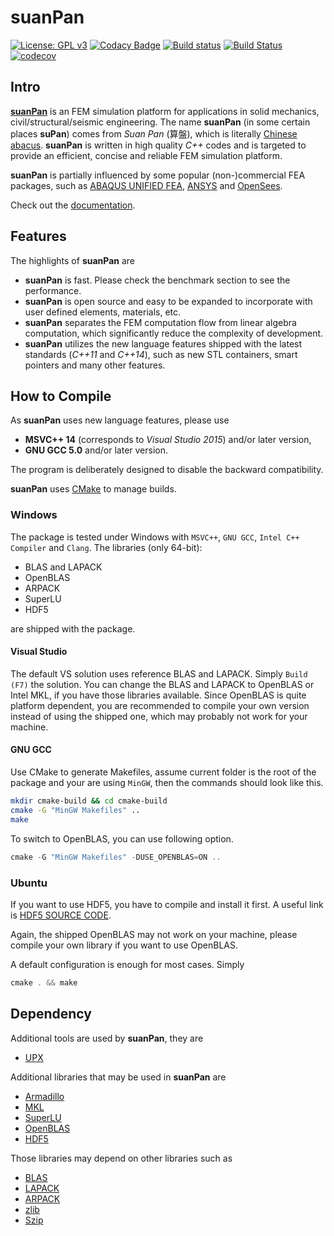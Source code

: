 suanPan
=======

[![License: GPL v3](https://img.shields.io/badge/License-GPL%20v3-blue.svg)](https://www.gnu.org/licenses/gpl-3.0)
[![Codacy Badge](https://api.codacy.com/project/badge/Grade/7cb47e58d7dc4c1680c2205c4ba02e72)](https://www.codacy.com/app/TLCFEM/suanPan?utm_source=github.com&utm_medium=referral&utm_content=TLCFEM/suanPan&utm_campaign=Badge_Grade)
[![Build status](https://ci.appveyor.com/api/projects/status/fmdt0amjgd6dauf4?svg=true)](https://ci.appveyor.com/project/TLCFEM/suanpan)
[![Build Status](https://travis-ci.org/TLCFEM/suanPan.svg?branch=master)](https://travis-ci.org/TLCFEM/suanPan)
[![codecov](https://codecov.io/gh/TLCFEM/suanPan/branch/master/graph/badge.svg)](https://codecov.io/gh/TLCFEM/suanPan)

Intro
-----

[**suanPan**](https://tlcfem.github.io/suanPan/) is an FEM simulation platform for applications in solid mechanics, civil/structural/seismic engineering. The name **suanPan** (in some certain places **suPan**) comes from *Suan Pan* (算盤), which is literally [Chinese abacus](https://en.wikipedia.org/wiki/Suanpan). **suanPan** is written in high quality *C++* codes and is targeted to provide an efficient, concise and reliable FEM simulation platform.

**suanPan** is partially influenced by some popular (non-)commercial FEA packages, such as [ABAQUS UNIFIED FEA](https://www.3ds.com/products-services/simulia/products/abaqus/), [ANSYS](http://www.ansys.com/) and [OpenSees](http://opensees.berkeley.edu/).

Check out the [documentation](https://tlcfem.gitbooks.io/suanpan/content/).

Features
--------

The highlights of **suanPan** are

-   **suanPan** is fast. Please check the benchmark section to see the performance.
-   **suanPan** is open source and easy to be expanded to incorporate with user defined elements, materials, etc.
-   **suanPan** separates the FEM computation flow from linear algebra computation, which significantly reduce the complexity of development.
-   **suanPan** utilizes the new language features shipped with the latest standards (*C++11* and *C++14*), such as new STL containers, smart pointers and many other features.

How to Compile
--------------

As **suanPan** uses new language features, please use

-   **MSVC++ 14** (corresponds to *Visual Studio 2015*) and/or later version,
-   **GNU GCC 5.0** and/or later version.

The program is deliberately designed to disable the backward compatibility.

**suanPan** uses [CMake](https://cmake.org/) to manage builds.

### Windows

The package is tested under Windows with `MSVC++`, `GNU GCC`, `Intel C++ Compiler` and `Clang`. The libraries (only 64-bit):

-   BLAS and LAPACK
-   OpenBLAS
-   ARPACK
-   SuperLU
-   HDF5

are shipped with the package.

#### Visual Studio

The default VS solution uses reference BLAS and LAPACK. Simply `Build (F7)` the solution. You can change the BLAS and LAPACK to OpenBLAS or Intel MKL, if you have those libraries available. Since OpenBLAS is quite platform dependent, you are recommended to compile your own version instead of using the shipped one, which may probably not work for your machine.

#### GNU GCC

Use CMake to generate Makefiles, assume current folder is the root of the package and your are using `MinGW`, then the commands should look like this.

``` bash
mkdir cmake-build && cd cmake-build
cmake -G "MinGW Makefiles" ..
make
```

To switch to OpenBLAS, you can use following option.

``` cpp
cmake -G "MinGW Makefiles" -DUSE_OPENBLAS=ON ..
```

### Ubuntu

If you want to use HDF5, you have to compile and install it first. A useful link is [HDF5 SOURCE CODE](https://support.hdfgroup.org/HDF5/release/obtainsrc.html).

Again, the shipped OpenBLAS may not work on your machine, please compile your own library if you want to use OpenBLAS.

A default configuration is enough for most cases. Simply

``` cpp
cmake . && make
```

Dependency
----------

Additional tools are used by **suanPan**, they are

-   [UPX](https://upx.github.io/)

Additional libraries that may be used in **suanPan** are

-   [Armadillo](http://arma.sourceforge.net/)
-   [MKL](https://software.intel.com/en-us/mkl)
-   [SuperLU](http://crd-legacy.lbl.gov/~xiaoye/SuperLU/)
-   [OpenBLAS](http://www.openblas.net/)
-   [HDF5](https://www.hdfgroup.org/)

Those libraries may depend on other libraries such as

-   [BLAS](http://www.netlib.org/blas/)
-   [LAPACK](http://www.netlib.org/lapack/)
-   [ARPACK](http://www.caam.rice.edu/software/ARPACK/)
-   [zlib](https://zlib.net/)
-   [Szip](https://support.hdfgroup.org/doc_resource/SZIP/)

